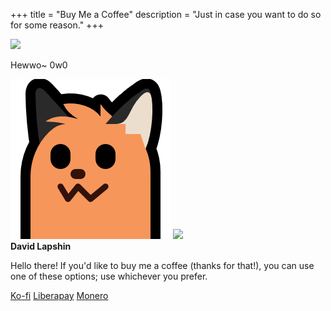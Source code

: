 +++
title = "Buy Me a Coffee"
description = "Just in case you want to do so for some reason."
+++

<div id="coffee-container">
    <img id="avatar" class="no-hover" src="../assets/avatar.svg" />
    <div id="banner-container">
        <p id="blobfox-message">Hewwo~ 0w0</p>
        <img id="blobfox" class="transparent no-hover" src="neofox-stretch-down.png" />
        <img id="banner" class="no-hover" src="../assets/banner.png" />
    </div>
    <strong id="title">David Lapshin</strong>
    <p id="message">Hello there! If you'd like to buy me a coffee (thanks for that!), you can use one of these options; use whichever you prefer.</p>
    <p class="dialog-buttons" id="buttons">
        <a id="ko-fi" class="inline-button" href="https://ko-fi.com/daudix">Ko-fi</a>
        <a id="liberapay" class="inline-button" href="https://liberapay.com/daudix">Liberapay</a>
        <a id="monero" class="inline-button" href="monero.txt">Monero</a>
    </p>
</div>

<style>
    body {
        background-image: url(light.svg), url(fabric.jpg);
        background-size: cover, auto;
        background-repeat: no-repeat, repeat;
    }

    footer * {
        color: rgb(196, 196, 197);
        text-shadow: 0 1px 0 rgba(0, 0, 0, 0.6);
    }

    @media (prefers-color-scheme: dark) {
        body {
            background-image: url(light-d.svg), url(fabric-d.jpg);
        }

        footer * {
            color: rgb(122, 122, 122);
        }
    }
</style>
